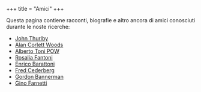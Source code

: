 +++
title = "Amici"
+++

Questa pagina contiene racconti, biografie e altro ancora di amici conosciuti durante le noste ricerche:

- [John Thurlby](/friends/john_thurlby/)
- [Alan Corlett Woods](/friends/alan_woods/)
- [Alberto Toni POW](/friends/alberto_toni/)
- [Rosalia Fantoni](/friends/rosalia_fantoni/)
- [Enrico Barattoni](/friends/enrico_barattoni/)
- [Fred Cederberg](/friends/fred_cederberg/)
- [Gordon Bannerman](/friends/gordon_bannerman/)
- [Gino Farnetti](/friends/gino_farnetti/)